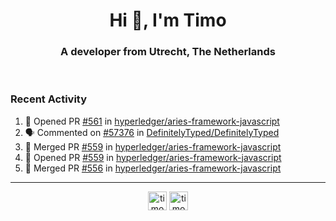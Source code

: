 <h1 align="center">Hi 👋, I'm Timo</h1>
<h3 align="center">A developer from Utrecht, The Netherlands</h3>
<br/>
<!-- https://github.com/rahuldkjain/github-profile-readme-generator --!>

<!--  <p align="left"><img src="https://github-readme-stats.vercel.app/api?username=timoglastra&show_icons=true&count_private=true&" alt="timoglastra" /></p> --!>

<!--
Github language stats
<p align="left"><img src="https://github-readme-stats.vercel.app/api/top-langs/?username=timoglastra&layout=compact" alt="timoglastra" /><p>
-->

<!-- Codestats language stats -->
<!-- <p align="left"><img src="https://codestats-readme.vercel.app/api/top-langs/?username=timoglastra&layout=compact&language_count=12" alt="timoglastra" /><p>    --!>
  
<h3>Recent Activity</h3>

<!--START_SECTION:activity-->
1. 💪 Opened PR [#561](https://github.com/hyperledger/aries-framework-javascript/pull/561) in [hyperledger/aries-framework-javascript](https://github.com/hyperledger/aries-framework-javascript)
2. 🗣 Commented on [#57376](https://github.com/DefinitelyTyped/DefinitelyTyped/issues/57376) in [DefinitelyTyped/DefinitelyTyped](https://github.com/DefinitelyTyped/DefinitelyTyped)
3. 🎉 Merged PR [#559](https://github.com/hyperledger/aries-framework-javascript/pull/559) in [hyperledger/aries-framework-javascript](https://github.com/hyperledger/aries-framework-javascript)
4. 💪 Opened PR [#559](https://github.com/hyperledger/aries-framework-javascript/pull/559) in [hyperledger/aries-framework-javascript](https://github.com/hyperledger/aries-framework-javascript)
5. 🎉 Merged PR [#556](https://github.com/hyperledger/aries-framework-javascript/pull/556) in [hyperledger/aries-framework-javascript](https://github.com/hyperledger/aries-framework-javascript)
<!--END_SECTION:activity-->

---

<p align="center">
<a href="https://twitter.com/timoglastra" target="blank"><img align="center" src="https://cdn.jsdelivr.net/npm/simple-icons@3.0.1/icons/twitter.svg" alt="timoglastra" height="30" width="30" /></a>
<a href="https://linkedin.com/in/timoglastra" target="blank"><img align="center" src="https://cdn.jsdelivr.net/npm/simple-icons@3.0.1/icons/linkedin.svg" alt="timoglastra" height="30" width="30" /></a>
</p>



